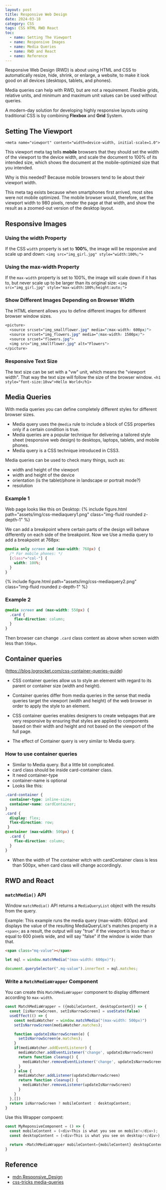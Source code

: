```yaml
---
layout: post
title: Responsive Web Design
date: 2024-03-18
category: CSS
tags: CSS HTML RWD React
toc: 
  - name: Setting The Viewport
  - name: Responsive Images
  - name: Media Queries
  - name: RWD and React
  - name: Reference
---
```


Responsive Web Design (RWD) is about using HTML and CSS to automatically resize, hide, shrink, or enlarge, a website, to make it look good on all devices (desktops, tablets, and phones).

Media queries can help with RWD, but are not a requirement. Flexible grids, relative units, and minimum and maximum unit values can be used without queries.

A modern-day solution for developing highly responsive layouts using traditional CSS is by combining **Flexbox** and **Grid** System.


## Setting The Viewport

`<meta name="viewport" content="width=device-width, initial-scale=1.0">`

This viewport meta tag tells **mobile** browsers that they should set the width of the viewport to the device width, and scale the document to 100% of its intended size, which shows the document at the mobile-optimized size that you intended.

Why is this needed? Because mobile browsers tend to lie about their viewport width.

This meta tag exists because when smartphones first arrived, most sites were not mobile optimized. The mobile browser would, therefore, set the viewport width to 980 pixels, render the page at that width, and show the result as a zoomed-out version of the desktop layout. 

## Responsive Images

### Using the width Property
If the CSS `width` property is set to **100%**, the image will be responsive and scale up and down: `<img src="img_girl.jpg" style="width:100%;">`

### Using the max-width Property
If the `max-width` property is set to 100%, the image will scale down if it has to, but never scale up to be larger than its original size: `<img src="img_girl.jpg" style="max-width:100%;height:auto;">`

### Show Different Images Depending on Browser Width
The HTML <picture> element allows you to define different images for different browser window sizes.
```css
<picture>
  <source srcset="img_smallflower.jpg" media="(max-width: 600px)">
  <source srcset="img_flowers.jpg" media="(max-width: 1500px)">
  <source srcset="flowers.jpg">
  <img src="img_smallflower.jpg" alt="Flowers">
</picture>
```

### Responsive Text Size
The text size can be set with a "vw" unit, which means the "viewport width".
That way the text size will follow the size of the browser window.
`<h1 style="font-size:10vw">Hello World</h1>`

## Media Queries

With media queries you can define completely different styles for different browser sizes.

- Media query uses the `@media` rule to include a block of CSS properties only if a certain condition is true.
- Media queries are a popular technique for delivering a tailored style sheet (responsive web design) to desktops, laptops, tablets, and mobile phones.
- Media query is a CSS technique introduced in CSS3.

Media queries can be used to check many things, such as:
- width and height of the viewport
- width and height of the device
- orientation (is the tablet/phone in landscape or portrait mode?)
- resolution

### Example 1

Web page looks like this on Desktop: 
{% include figure.html path="assets/img/css-mediaquery1.png" class="img-fluid rounded z-depth-1" %}

We can add a breakpoint where certain parts of the design will behave differently on each side of the breakpoint.
Now we Use a media query to add a breakpoint at 768px:
```css
@media only screen and (max-width: 768px) {
  /* For mobile phones: */
  [class*="col-"] {
    width: 100%;
  }
}
```
{% include figure.html path="assets/img/css-mediaquery2.png" class="img-fluid rounded z-depth-1" %}

### Example 2

```css
@media screen and (max-width: 550px) {
  .card {
    flex-direction: column;
  }
}
```
Then browser can change `.card` class content as above when screen width less than `550px`.

## Container queries

(https://blog.logrocket.com/css-container-queries-guide)

- CSS container queries allow us to style an element with regard to its parent or container size (width and height). 

- Container queries differ from media queries in the sense that media queries target the viewport (width and height) of the web browser in order to apply the style to an element.

- CSS container queries enables designers to create webpages that are very responsive by ensuring that styles are applied to components based on their width and height and not based on the viewport of the full page.

- The effect of Container query is very similar to Media query.

### How to use container queries

- Similar to Media query. But a little bit complicated.
- card class should be inside card-container class. 
- It need container-type
- container-name is optional
- Looks like this:
```css
.card-container {
  container-type: inline-size;
  container-name: cardContainer;
}
.card {
  display: flex;
  flex-direction: row;
 }
@container (max-width: 500px) {
  .card {
    flex-direction: column;
  }
}
```

- When the width of The container witch with cardContainer class is less than 500px, when card class will change accordingly. 

## RWD and React

### `matchMedia()` API

Window `matchMedia()` API returns a `MediaQueryList` object with the results from the query.

Example: 
This example runs the media query (max-width: 600px) and displays the value of the resulting MediaQueryList's matches property in a `<span>`; as a result, the output will say "true" if the viewport is less than or equal to 600 pixels wide, and will say "false" if the window is wider than that.
```html
<span class="mq-value"></span>
```
```js
let mql = window.matchMedia("(max-width: 600px)");

document.querySelector(".mq-value").innerText = mql.matches;
```

### Write a `MatchMediaWrapper` Component

You can create this `MatchMediaWrapper` component to display differnent according to `max-width`.
```js
const MatchMediaWrapper = ({mobileContent, desktopContent}) => {
  const [isNarrowScreen, setIsNarrowScreen] = useState(false)
  useEffect(() => {
    const mediaWatcher = window.matchMedia("(max-width: 500px)")
    setIsNarrowScreen(mediaWatcher.matches);

    function updateIsNarrowScreen(e) {
      setIsNarrowScreen(e.matches);
    }
    if(mediaWatcher.addEventListener) {
      mediaWatcher.addEventListener('change', updateIsNarrowScreen)
      return function cleanup() {
        mediaWatcher.removeEventListener('change', updateIsNarrowScreen)
      }
    } else {
      mediaWatcher.addListener(updateIsNarrowScreen)
      return function cleanup() {
        mediaWatcher.removeListener(updateIsNarrowScreen)
      }
    }
  },[])
  return isNarrowScreen ? mobileContent : desktopContent;
}
```
Use this Wrapper compoent:
```js
const MyReponsiveComponent = () => {
  const mobileContent = (<div>This is what you see on mobile!</div>);
  const desktopContent = (<div>This is what you see on desktop!</div>);

  return <MatchMediaWrapper mobileContent={mobileContent} desktopContent={desktopContent}/>
}
```

## Reference

- [mdn Responsive_Design](https://developer.mozilla.org/en-US/docs/Learn/CSS/CSS_layout/Responsive_Design)
- [css-tricks media-queries](https://css-tricks.com/a-complete-guide-to-css-media-queries/)